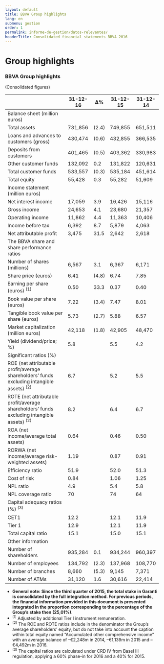 ```yaml
---
layout: default
title: BBVA Group highlights
lang: en
submenu: gestion
order: 1
permalink: informe-de-gestion/datos-relevantes/
headerTitle: Consolidated financial statements BBVA 2016
---
```



# Group highlights

### BBVA Group highlights

(Consolidated figures)


<table>
    <thead>
        <tr>
            <th></th>
            <th>31-12-16</th>
            <th>∆%</th>
            <th>31-12-15</th>
            <th>31-12-14</th>
        </tr>
    </thead>
    <tbody>
        <tr class="b2">
            <td>Balance sheet (million euros)</td>
            <td>&nbsp;</td>
            <td>&nbsp;</td>
            <td>&nbsp;</td>
            <td>&nbsp;</td>
        </tr>
        <tr>
            <td>Total assets</td>
            <td>731,856</td>
            <td>(2.4)</td>
            <td>749,855</td>
            <td>651,511</td>
        </tr>
        <tr>
            <td>Loans and advances to customers (gross)</td>
            <td>430,474</td>
            <td>(0.6)</td>
            <td>432,855</td>
            <td>366,535</td>
        </tr>
        <tr>
            <td>Deposits from customers</td>
            <td>401,465</td>
            <td>(0.5)</td>
            <td>403,362</td>
            <td>330,983</td>
        </tr>
        <tr>
            <td>Other customer funds</td>
            <td>132,092</td>
            <td>0.2</td>
            <td>131,822</td>
            <td>120,631</td>
        </tr>
        <tr>
            <td>Total customer funds</td>
            <td>533,557</td>
            <td>(0.3)</td>
            <td>535,184</td>
            <td>451,614</td>
        </tr>
        <tr>
            <td>Total equity</td>
            <td>55,428</td>
            <td>0.3</td>
            <td>55,282</td>
            <td>51,609</td>
        </tr>
        <tr class="b2">
            <td>Income statement (million euros)</td>
            <td>&nbsp;</td>
            <td>&nbsp;</td>
            <td>&nbsp;</td>
            <td>&nbsp;</td>
        </tr>
        <tr>
            <td>Net interest income</td>
            <td>17,059</td>
            <td>3.9</td>
            <td>16,426</td>
            <td>15,116</td>
        </tr>
        <tr>
            <td>Gross income</td>
            <td>24,653</td>
            <td>4.1</td>
            <td>23,680</td>
            <td>21,357</td>
        </tr>
        <tr>
            <td>Operating income</td>
            <td>11,862</td>
            <td>4.4</td>
            <td>11,363</td>
            <td>10,406</td>
        </tr>
        <tr>
            <td>Income before tax</td>
            <td>6,392</td>
            <td>8.7</td>
            <td>5,879</td>
            <td>4,063</td>
        </tr>
        <tr>
            <td>Net attributable profit</td>
            <td>3,475</td>
            <td>31.5</td>
            <td>2,642</td>
            <td>2,618</td>
        </tr>
        <tr class="b2">
            <td>The BBVA share and share performance ratios</td>
            <td>&nbsp;</td>
            <td>&nbsp;</td>
            <td>&nbsp;</td>
            <td>&nbsp;</td>
        </tr>
        <tr>
            <td>Number of shares (millions)</td>
            <td>6,567</td>
            <td>3.1</td>
            <td>6,367</td>
            <td>6,171</td>
        </tr>
        <tr>
            <td>Share price (euros)</td>
            <td>6.41</td>
            <td>(4.8)</td>
            <td>6.74</td>
            <td>7.85</td>
        </tr>
        <tr>
            <td>Earning per share (euros) <sup>(1)</sup> </td>
            <td>0.50</td>
            <td>33.3</td>
            <td>0.37</td>
            <td>0.40</td>
        </tr>
        <tr>
            <td>Book value per share (euros)</td>
            <td>7.22</td>
            <td>(3.4)</td>
            <td>7.47</td>
            <td>8.01</td>
        </tr>
        <tr>
            <td>Tangible book value per share (euros)</td>
            <td>5.73</td>
            <td>(2.7)</td>
            <td>5.88</td>
            <td>6.57</td>
        </tr>
        <tr>
            <td>Market capitalization (million euros)</td>
            <td>42,118</td>
            <td>(1.8)</td>
            <td>42,905</td>
            <td>48,470</td>
        </tr>
        <tr>
            <td>Yield (dividend/price; %)</td>
            <td>5.8</td>
            <td>&nbsp;</td>
            <td>5.5</td>
            <td>4.2</td>
        </tr>
        <tr class="b2">
            <td>Significant ratios (%)</td>
            <td>&nbsp;</td>
            <td>&nbsp;</td>
            <td>&nbsp;</td>
            <td>&nbsp;</td>
        </tr>
        <tr>
            <td>ROE (net attributable profit/average shareholders’ funds excluding intangible assets) <sup>(2)</sup></td>
            <td>6.7</td>
            <td>&nbsp;</td>
            <td>5.2</td>
            <td>5.5</td>
        </tr>
        <tr>
            <td>ROTE (net attributable profit/average shareholders’ funds excluding intangible assets) <sup>(2)</sup></td>
            <td>8.2</td>
            <td>&nbsp;</td>
            <td>6.4</td>
            <td>6.7</td>
        </tr>
        <tr>
            <td>ROA (net income/average total assets)</td>
            <td>0.64</td>
            <td>&nbsp;</td>
            <td>0.46</td>
            <td>0.50</td>
        </tr>
        <tr>
            <td>RORWA (net income/average risk-weighted assets)</td>
            <td>1.19</td>
            <td>&nbsp;</td>
            <td>0.87</td>
            <td>0.91</td>
        </tr>
        <tr>
            <td>Efficiency ratio</td>
            <td>51.9</td>
            <td>&nbsp;</td>
            <td>52.0</td>
            <td>51.3</td>
        </tr>
        <tr>
            <td>Cost of risk</td>
            <td>0.84</td>
            <td>&nbsp;</td>
            <td>1.06</td>
            <td>1.25</td>
        </tr>
        <tr>
            <td>NPL ratio</td>
            <td>4.9</td>
            <td>&nbsp;</td>
            <td>5.4</td>
            <td>5.8</td>
        </tr>
        <tr>
            <td>NPL coverage ratio</td>
            <td>70</td>
            <td>&nbsp;</td>
            <td>74</td>
            <td>64</td>
        </tr>
        <tr class="b2">
            <td>Capital adequacy ratios (%) <sup>(3)</sup></td>
            <td>&nbsp;</td>
            <td>&nbsp;</td>
            <td>&nbsp;</td>
            <td>&nbsp;</td>
        </tr>
        <tr>
            <td>CET1</td>
            <td>12.2</td>
            <td>&nbsp;</td>
            <td>12.1</td>
            <td>11.9</td>
        </tr>
        <tr>
            <td>Tier 1 </td>
            <td>12.9</td>
            <td>&nbsp;</td>
            <td>12.1</td>
            <td>11.9</td>
        </tr>
        <tr>
            <td>Total capital ratio</td>
            <td>15.1</td>
            <td>&nbsp;</td>
            <td>15.0</td>
            <td>15.1</td>
        </tr>
        <tr class="b2">
            <td>Other information</td>
            <td>&nbsp;</td>
            <td>&nbsp;</td>
            <td>&nbsp;</td>
            <td>&nbsp;</td>
        </tr>
        <tr>
            <td>Number of shareholders</td>
            <td>935,284</td>
            <td>0.1</td>
            <td>934,244</td>
            <td>960,397</td>
        </tr>
        <tr>
            <td>Number of employees</td>
            <td>134,792</td>
            <td>(2.3)</td>
            <td>137,968</td>
            <td>108,770</td>
        </tr>
        <tr>
            <td>Number of branches</td>
            <td>8,660</td>
            <td>(5.3)</td>
            <td>9,145</td>
            <td>7,371</td>
        </tr>
        <tr>
            <td>Number of ATMs</td>
            <td>31,120</td>
            <td>1.6</td>
            <td>30,616</td>
            <td>22,414</td>
        </tr>
    </tbody>
</table>

<ul class="cita"><li><b>General note: Since the third quarter of 2015, the total stake in Garanti is consolidated by the full integration method. For previous periods, the financial information provided in this document is presented integrated in the proportion corresponding to the percentage of the Group’s stake then (25,01%)</b>.</li>

<li><sup>(1)</sup>  Adjusted by additional Tier I instrument remuneration. </li>

<li><sup>(2)</sup> The ROE and ROTE ratios include in the denominator the Group’s average shareholders’ equity, but do not take into account the caption within total equity named “Accumulated other comprehensive income” with an average balance of –€2,248m in 2014, –€1,139m in 2015 and –€4,492m in 2016.</li> 

<li><sup>(3)</sup> The capital ratios are calculated under CRD IV from Basel III regulation, applying a 60% phase-in for 2016 and a 40% for 2015.</li></ul>